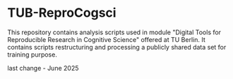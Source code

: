 # TUB-ReproCogsci
This repository contains analysis scripts used in module "Digital Tools for Reproducible Research in Cognitive Science" offered at TU Berlin.
It contains scripts restructuring and processing a publicly shared data set for training purpose.

last change - June 2025